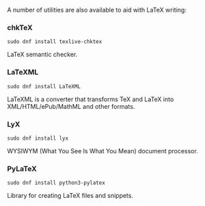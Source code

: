 A number of utilities are also available to aid with LaTeX writing:

### chkTeX
	

`sudo dnf install texlive-chktex`
	

LaTeX semantic checker.

### LaTeXML
	

`sudo dnf install LaTeXML`
	

LaTeXML is a converter that transforms TeX and LaTeX into XML/HTML/ePub/MathML and other formats.

### LyX
	

`sudo dnf install lyx`
	

WYSIWYM (What You See Is What You Mean) document processor.

### PyLaTeX
	

`sudo dnf install python3-pylatex`
	

Library for creating LaTeX files and snippets.

